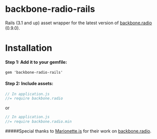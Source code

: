 backbone-radio-rails
=======================

Rails (3.1 and up) asset wrapper for the latest version of [backbone.radio](https://github.com/marionettejs/backbone.radio) (0.9.0).

# Installation
#### Step 1: Add it to your gemfile:

    gem 'backbone-radio-rails'

#### Step 2: Include assets:

```javascript
// In application.js
//= require backbone.radio
```
or
```javascript
// In application.js
//= require backbone.radio.min
```

#####Special thanks to [Marionette.js](https://github.com/marionettejs) for their work on [backbone.radio](https://github.com/marionettejs/backbone.radio).

